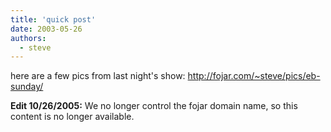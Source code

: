 ```yaml
---
title: 'quick post'
date: 2003-05-26
authors:
  - steve
---
```


here are a few pics from last night's show: http://fojar.com/~steve/pics/eb-sunday/

**Edit 10/26/2005:** We no longer control the fojar domain name, so this content is no longer available.

